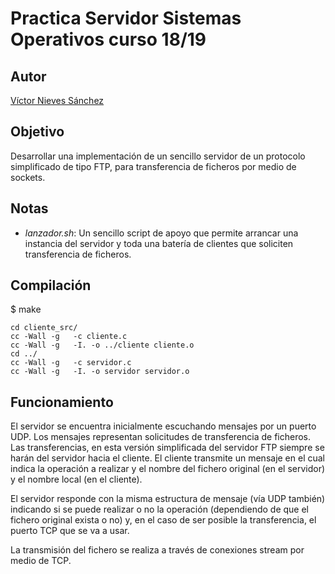 # Practica Servidor Sistemas Operativos curso 18/19

## Autor

[Víctor Nieves Sánchez](https://twitter.com/VictorNS69)

## Objetivo
Desarrollar una implementación de un sencillo servidor de un protocolo simplificado de tipo FTP, para transferencia de ficheros por medio de sockets.

## Notas

- _lanzador.sh_: Un sencillo script de apoyo que permite arrancar una instancia del servidor y toda una batería de clientes que soliciten transferencia de ficheros. 

## Compilación

$ make

```
cd cliente_src/
cc -Wall -g   -c cliente.c 
cc -Wall -g   -I. -o ../cliente cliente.o 
cd ../
cc -Wall -g   -c servidor.c
cc -Wall -g   -I. -o servidor servidor.o 

```
## Funcionamiento
El servidor se encuentra inicialmente escuchando mensajes por un puerto UDP. Los mensajes representan solicitudes de transferencia de ficheros. Las transferencias, en esta versión simplificada del servidor FTP siempre se harán del servidor hacia el cliente. El cliente transmite un mensaje en el cual indica la operación a realizar y el nombre del fichero original (en el servidor) y el nombre local (en el cliente).

El servidor responde con la misma estructura de mensaje (vía UDP también) indicando si se puede realizar o no la operación (dependiendo de que el fichero original exista o no) y, en el caso de ser posible la transferencia, el puerto TCP que se va a usar.

La transmisión del fichero se realiza a través de conexiones stream por medio de TCP.
